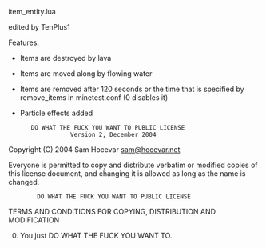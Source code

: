 item_entity.lua

edited by TenPlus1

Features:
- Items are destroyed by lava
- Items are moved along by flowing water
- Items are removed after 120 seconds or the time that is specified by
   remove_items in minetest.conf (0 disables it)
- Particle effects added


         DO WHAT THE FUCK YOU WANT TO PUBLIC LICENSE
                    Version 2, December 2004

 Copyright (C) 2004 Sam Hocevar <sam@hocevar.net>

 Everyone is permitted to copy and distribute verbatim or modified
 copies of this license document, and changing it is allowed as long
 as the name is changed.

            DO WHAT THE FUCK YOU WANT TO PUBLIC LICENSE
   TERMS AND CONDITIONS FOR COPYING, DISTRIBUTION AND MODIFICATION

  0. You just DO WHAT THE FUCK YOU WANT TO. 
